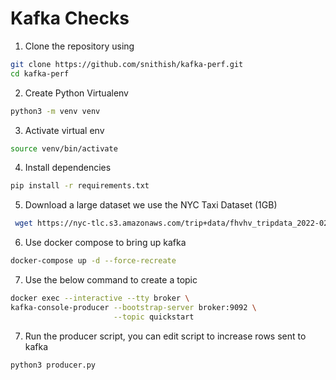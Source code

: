 # Kafka Checks

1. Clone the repository using 
```sh
git clone https://github.com/snithish/kafka-perf.git
cd kafka-perf
```

2. Create Python Virtualenv
```sh
python3 -m venv venv
```

3. Activate virtual env
```sh
source venv/bin/activate
```
4. Install dependencies
```sh
pip install -r requirements.txt
```

5. Download a large dataset we use the NYC Taxi Dataset (1GB)
```sh
 wget https://nyc-tlc.s3.amazonaws.com/trip+data/fhvhv_tripdata_2022-02.csv
```

6. Use docker compose to bring up kafka
```sh
docker-compose up -d --force-recreate
```

7. Use the below command to create a topic
```sh
docker exec --interactive --tty broker \
kafka-console-producer --bootstrap-server broker:9092 \
                       --topic quickstart
```

7. Run the producer script, you can edit script to increase rows sent to kafka
```sh
python3 producer.py
```
